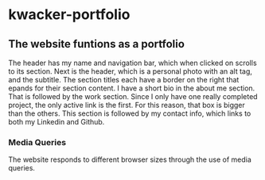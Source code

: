 # kwacker-portfolio

## The website funtions as a portfolio

The header has my name and navigation bar, which when clicked on scrolls to its section.  Next is the header, which is a personal photo with an alt tag, and the subtitle.  The section titles each have a border on the right that epands for their section content.  I have a short bio in the about me section. That is followed by the work section. Since I only have one really completed project, the only active link is the first.  For this reason, that box is bigger than the others.  This section is followed by my contact info, which links to both my Linkedin and Github.

### Media Queries

The website responds to different browser sizes through the use of media queries.

